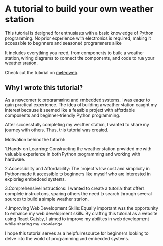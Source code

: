 # A tutorial to build your own weather station

This tutorial is designed for enthusiasts with a basic knowledge of Python programming. No prior experience with electronics is required, making it accessible to beginners and seasoned programmers alike.

It includes everything you need, from components to build a weather station, wiring diagrams to connect the components, and code to run your weather station.

Check out the tutorial on [meteoweb](https://meteoweb.netlify.app/).

## Why I wrote this tutorial?

As a newcomer to programming and embedded systems, I was eager to gain practical experience. The idea of building a weather station caught my interest because it seemed like a feasible project with affordable components and beginner-friendly Python programming.

After successfully completing my weather station, I wanted to share my journey with others. Thus, this tutorial was created.

Motivation behind the tutorial:

  1.Hands-on Learning: Constructing the weather station provided me with valuable experience in both Python programming and working with hardware.

  2.Accessibility and Affordability: The project's low cost and simplicity in Python made it accessible to beginners like myself who are interested in exploring embedded systems.

  3.Comprehensive Instructions: I wanted to create a tutorial that offers complete instructions, sparing others the need to search through several sources to build a simple weather station.

  4.Improving Web Development Skills: Equally important was the opportunity to enhance my web development skills. By crafting this tutorial as a website using React Gatsby, I aimed to improve my abilities in web development while sharing my knowledge.

I hope this tutorial serves as a helpful resource for beginners looking to delve into the world of programming and embedded systems.
